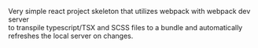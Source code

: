 Very simple react project skeleton that utilizes webpack with webpack dev server<br>
to transpile typescript/TSX and SCSS files to a bundle and automatically <br>
refreshes the local server on changes. 